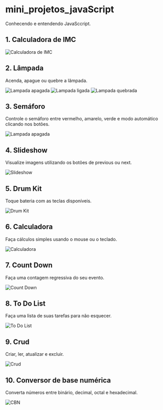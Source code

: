 # mini_projetos_javaScript
 Conhecendo e entendendo JavaSccript.

 ## 1. Calculadora de IMC

 ![Calculadora de IMC](001-Calculadora_IMC/img/calculadora_IMC.PNG)

## 2. Lâmpada

Acenda, apague ou quebre a lâmpada.

 ![Lampada apagada](002-Lampada/img/apagado.PNG) ![Lampada ligada](002-Lampada/img/ligado.PNG) ![Lampada quebrada](002-Lampada/img/quebrada.PNG)

## 3. Semáforo

Controle o semáforo entre vermelho, amarelo, verde e modo automático clicando nos botões.

 ![Lampada apagada](003-Semaforo/img/semaforo.PNG) 

## 4. Slideshow

Visualize imagens utilizando os botões de previous ou next.

 ![Slideshow](004-Slideshow/img/slideshow.PNG)

## 5. Drum Kit

Toque bateria com as teclas disponíveis.

 ![Drum Kit](005-DrumKit/img/drumkit.PNG)

## 6. Calculadora

Faça cálculos simples usando o mouse ou o teclado.

 ![Calculadora](006-Calculadora/img/calculadora.PNG)

## 7. Count Down

Faça uma contagem regressiva do seu evento.

 ![Count Down](007-Countdown/img/countdown.PNG)

## 8. To Do List

Faça uma lista de suas tarefas para não esquecer.

 ![To Do List](008-To_do_list/img/todolist.PNG)

## 9. Crud

Criar, ler, atualizar e excluir.

 ![Crud](009-Crud/img/crud.PNG)

## 10. Conversor de base numérica

Converta números entre binário, decimal, octal e hexadecimal.

 ![CBN](010-Conversor_de_base_numerica/img/cbn.PNG)